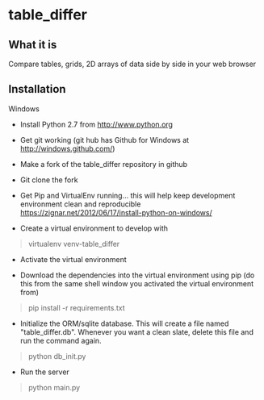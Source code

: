 table_differ
============

What it is
----------
Compare tables, grids, 2D arrays of data side by side in your web browser

Installation
------------
Windows

* Install Python 2.7 from http://www.python.org

* Get git working (git hub has Github for Windows at http://windows.github.com/)

* Make a fork of the table_differ repository in github

* Git clone the fork

* Get Pip and VirtualEnv running... this will help keep development environment clean and reproducible
https://zignar.net/2012/06/17/install-python-on-windows/

* Create a virtual environment to develop with
> virtualenv venv-table_differ

* Activate the virtual environment

* Download the dependencies into the virtual environment using pip (do this from the same shell window
you activated the virtual environment from)
> pip install -r requirements.txt

* Initialize the ORM/sqlite database. This will create a file named "table_differ.db". Whenever you want a clean slate,
delete this file and run the command again.
> python db_init.py

* Run the server
> python main.py
